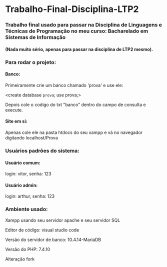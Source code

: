 # Trabalho-Final-Disciplina-LTP2

### Trabalho final usado para passar na Disciplina de Linguagens e Técnicas de Programação no meu curso: Bacharelado em Sistemas de Informação
#### (Nada muito sério, apenas para passar na disciplina de LTP2 mesmo).

### Para rodar o projeto: 
#### Banco:
Primeiramente crie um banco chamado 'prova' e use ele:

<create database `prova`; use prova;>

Depois cole o codigo do txt "banco" dentro do campo de consulta e execute.

#### Site em si:
Apenas cole ele na pasta htdocs do seu xampp e vá no navegador digitando localhost/Prova


### Usuários padrões do sistema:
#### Usuário comum:
login: vitor, senha: 123

#### Usuário admin:
login: arthur, senha: 123



### Ambiente usado:
Xampp usando seu servidor apache e seu servidor SQL

Editor de código: visual studio code 

Versão do servidor de banco: 10.4.14-MariaDB

Versão do PHP: 7.4.10

Alteração fork
